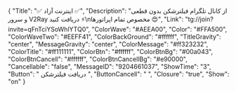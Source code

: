 {
"Title": "✅  اینترنت آزاد  ✅",
"Description": "از کانال تلگرام فیلترشکن بدون قطعی و سرور V2Ray دریافت کنید ⚡️\nمخصوص تمام اپراتورها 😍",
"Link": "tg://join?invite=qFnTciYSoWhlYTQ0",
"ColorWave": "#AEEA00",
"Color": "#FFA500",
"ColorWaveTwo": "#EEFF41",
"ColorBackGround": "#ffffff",
"TitleGravity": "center",
"MessageGravity": "center",
"ColorMessage": "#ff323232",
"ColorTitle": "#ff111111",
"ColorBtn": "#ffffff",
"ColorBtnBg": "#00a043",
"ColorBtnCancell": "#ffffff",
"ColorBtnCancellBg": "#e90000",
"Cancellable": "false",
"MessageID": "9204661037",
"ShowTime": "3",
"Button": " دریافت فیلترشکن ",
"ButtonCancell": "  ",
"Closure": "true",
"Show": "on"
}
